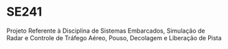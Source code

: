 # SE241
Projeto Referente à Disciplina de Sistemas Embarcados, Simulação de Radar e Controle de Tráfego Aéreo, Pouso, Decolagem e Liberação de Pista
